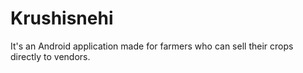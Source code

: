 # Krushisnehi
It's an Android application made for farmers who can sell their crops directly to vendors.
